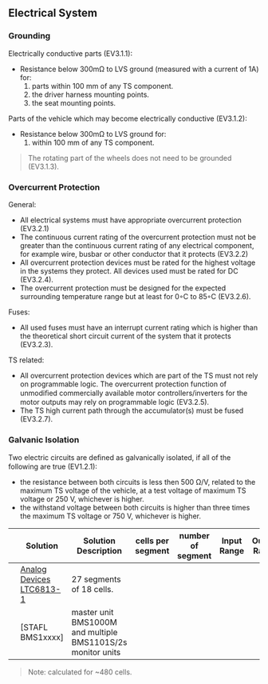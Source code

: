 

## Electrical System
### Grounding
Electrically conductive parts (EV3.1.1):
- Resistance below 300mΩ to LVS ground (measured with a current of 1A) for:
    1. parts within 100 mm of any TS component.
    2. the driver harness mounting points.
    3. the seat mounting points.

Parts of the vehicle which may become electrically conductive (EV3.1.2):
- Resistance below 300mΩ to LVS ground for:
    1. within 100 mm of any TS component.
>  The rotating part of the wheels does not need to be grounded (EV3.1.3).

### Overcurrent Protection
General:
- All electrical systems must have appropriate overcurrent protection (EV3.2.1)
- The continuous current rating of the overcurrent protection must not be greater than the
continuous current rating of any electrical component, for example wire, busbar or other
conductor that it protects (EV3.2.2)
- All overcurrent protection devices must be rated for the highest voltage in the systems they
protect. All devices used must be rated for DC (EV3.2.4).
- The overcurrent protection must be designed for the expected surrounding temperature range
but at least for 0◦C to 85◦C (EV3.2.6).

Fuses:
- All used fuses must have an interrupt current rating which is higher than the theoretical short
circuit current of the system that it protects (EV3.2.3).

TS related:
- All overcurrent protection devices which are part of the TS must not rely on programmable
logic. The overcurrent protection function of unmodiﬁed commercially available motor
controllers/inverters for the motor outputs may rely on programmable logic (EV3.2.5).
- The TS high current path through the accumulator(s) must be fused (EV3.2.7).

### Galvanic Isolation
Two electric circuits are deﬁned as galvanically isolated, if all of the
following are true (EV1.2.1):
- the resistance between both circuits is less then 500 Ω/V, related to the maximum TS voltage
of the vehicle, at a test voltage of maximum TS voltage or 250 V, whichever is higher.
- the withstand voltage between both circuits is higher than three times the maximum
TS voltage or 750 V, whichever is higher.


|     | Solution                   | Solution Description                                        | cells per segment | number of segment | Input Range | Output Range | Power | Dimension | Weight | Cooling | Price       | Perusing Options |
| --- | -------------------------- | ----------------------------------------------------------- | ----------------- | ----------------- | ----------- | ------------ | ----- | --------- | ------ | ------- | ----------- | ---------------- |
|     | [Analog Devices LTC6813-1] | 27 segments of 18 cells.                                    |                   |                   |             |              |       |           |        |         | 150$ (each) |                  |
|     | [STAFL BMS1xxxx]           | master unit BMS1000M and multiple BMS1101S/2s monitor units |                   |                   |             |              |       |           |        |         | 150$ (each) |                  |


>Note: calculated for ~480 cells. 

[Analog Devices LTC6813-1]:https://www.analog.com/en/products/ltc6813-1.html
[STAFL]:https://www.staflsystems.com/battery-management-systems/


